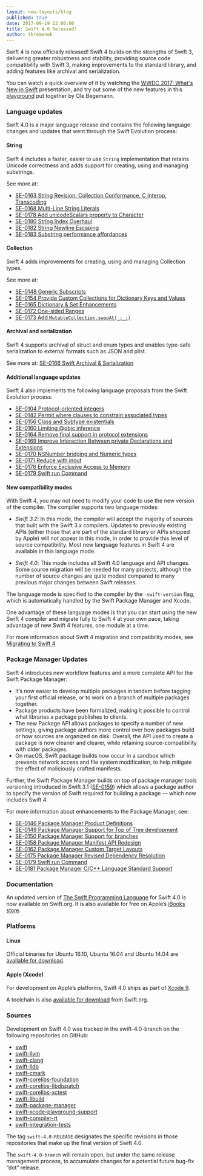 ```yaml
---
layout: new-layouts/blog
published: true
date: 2017-09-19 12:00:00
title: Swift 4.0 Released!
author: tkremenek
---
```


Swift 4 is now officially released!  Swift 4 builds on the strengths of Swift 3, delivering greater robustness and stability, providing source code compatibility with Swift 3, making improvements to the standard library, and adding features like archival and serialization.

You can watch a quick overview of it by watching the [WWDC 2017: What's New in Swift](https://developer.apple.com/videos/play/wwdc2017/402/) presentation, and try out some of the new features in this [playground](https://github.com/ole/whats-new-in-swift-4) put together by Ole Begemann.

### Language updates

Swift 4.0 is a major language release and contains the following language changes and updates that went through the Swift Evolution process:

#### String

Swift 4 includes a faster, easier to use `String` implementation that retains Unicode correctness and adds support for creating, using and managing substrings.

See more at:

* [SE-0163 String Revision: Collection Conformance, C Interop, Transcoding](https://github.com/swiftlang/swift-evolution/blob/master/proposals/0163-string-revision-1.md)
* [SE-0168 Multi-Line String Literals](https://github.com/swiftlang/swift-evolution/blob/master/proposals/0168-multi-line-string-literals.md)
* [SE-0178 Add unicodeScalars property to Character](https://github.com/swiftlang/swift-evolution/blob/master/proposals/0178-character-unicode-view.md)
* [SE-0180 String Index Overhaul](https://github.com/swiftlang/swift-evolution/blob/master/proposals/0180-string-index-overhaul.md)
* [SE-0182 String Newline Escaping](https://github.com/swiftlang/swift-evolution/blob/master/proposals/0182-newline-escape-in-strings.md)
* [SE-0183 Substring performance affordances](https://github.com/swiftlang/swift-evolution/blob/master/proposals/0183-substring-affordances.md)

#### Collection

Swift 4 adds improvements for creating, using and managing Collection types.

See more at:

* [SE-0148 Generic Subscripts](https://github.com/swiftlang/swift-evolution/blob/master/proposals/0148-generic-subscripts.md)
* [SE-0154 Provide Custom Collections for Dictionary Keys and Values](https://github.com/swiftlang/swift-evolution/blob/master/proposals/0154-dictionary-key-and-value-collections.md)
* [SE-0165 Dictionary & Set Enhancements](https://github.com/swiftlang/swift-evolution/blob/master/proposals/0165-dict.md)
* [SE-0172 One-sided Ranges](https://github.com/swiftlang/swift-evolution/blob/master/proposals/0172-one-sided-ranges.md)
* [SE-0173 Add `MutableCollection.swapAt(_:_:)`](https://github.com/swiftlang/swift-evolution/blob/master/proposals/0173-swap-indices.md)

#### Archival and serialization

Swift 4 supports archival of struct and enum types and enables type-safe serialization to external formats such as JSON and plist.

See more at: [SE-0166 Swift Archival & Serialization](https://github.com/swiftlang/swift-evolution/blob/master/proposals/0166-swift-archival-serialization.md)

#### Additional language updates

Swift 4 also implements the following language proposals from the Swift Evolution process:

* [SE-0104 Protocol-oriented integers](https://github.com/swiftlang/swift-evolution/blob/master/proposals/0104-improved-integers.md)
* [SE-0142 Permit where clauses to constrain associated types](https://github.com/swiftlang/swift-evolution/blob/master/proposals/0142-associated-types-constraints.md)
* [SE-0156 Class and Subtype existentials](https://github.com/swiftlang/swift-evolution/blob/master/proposals/0156-subclass-existentials.md)
* [SE-0160 Limiting @objc inference](https://github.com/swiftlang/swift-evolution/blob/master/proposals/0160-objc-inference.md)
* [SE-0164 Remove final support in protocol extensions](https://github.com/swiftlang/swift-evolution/blob/master/proposals/0164-remove-final-support-in-protocol-extensions.md)
* [SE-0169 Improve Interaction Between private Declarations and Extensions](https://github.com/swiftlang/swift-evolution/blob/master/proposals/0169-improve-interaction-between-private-declarations-and-extensions.md)
* [SE-0170 NSNumber bridging and Numeric types](https://github.com/swiftlang/swift-evolution/blob/master/proposals/0170-nsnumber_bridge.md)
* [SE-0171 Reduce with inout](https://github.com/swiftlang/swift-evolution/blob/master/proposals/0171-reduce-with-inout.md)
* [SE-0176 Enforce Exclusive Access to Memory](https://github.com/swiftlang/swift-evolution/blob/master/proposals/0176-enforce-exclusive-access-to-memory.md)
* [SE-0179 Swift run Command](https://github.com/swiftlang/swift-evolution/blob/master/proposals/0179-swift-run-command.md)

#### New compatibility modes

With Swift 4, you may not need to modify your code to use the new version of the compiler.  The compiler supports two language modes:

* *Swift 3.2*: In this mode, the compiler will accept the majority of sources that built with the Swift 3.x compilers.  Updates to previously existing APIs (either those that are part of the standard library or APIs shipped by Apple) will not appear in this mode, in order to provide this level of source compatibility.  Most new language features in Swift 4 are available in this language mode.

* *Swift 4.0*: This mode includes all Swift 4.0 language and API changes.  Some source migration will be needed for many projects, although the number of source changes are quite modest compared to many previous major changes between Swift releases.

The language mode is specified to the compiler by the `-swift-version` flag, which is automatically handled by the Swift Package Manager and Xcode.

One advantage of these language modes is that you can start using the new Swift 4 compiler and migrate fully to Swift 4 at your own pace, taking advantage of new Swift 4 features, one module at a time.

For more information about Swift 4 migration and compatibility modes, see [Migrating to Swift 4](/migration-guide-swift4/)

### Package Manager Updates

Swift 4 introduces new workflow features and a more complete API for the Swift Package Manager:

* It’s now easier to develop multiple packages in tandem before tagging your first official release, or to work on a branch of multiple packages together.
* Package products have been formalized, making it possible to control what libraries a package publishes to clients.
* The new Package API allows packages to specify a number of new settings, giving package authors more control over how packages build or how sources are organized on disk.  Overall, the API used to create a package is now cleaner and clearer, while retaining source-compatibility with older packages.
* On macOS, Swift package builds now occur in a sandbox which prevents network access and file system modification, to help mitigate the effect of maliciously crafted manifests.

Further, the Swift Package Manager builds on top of package manager tools versioning introduced in Swift 3.1 ([SE-0159](https://github.com/swiftlang/swift-evolution/blob/master/proposals/0152-package-manager-tools-version.md)) which allows a package author to specify the version of Swift required for building a package — which now includes Swift 4.

For more information about enhancements to the Package Manager, see:

* [SE-0146 Package Manager Product Definitions](https://github.com/swiftlang/swift-evolution/blob/master/proposals/0146-package-manager-product-definitions.md)
* [SE-0149 Package Manager Support for Top of Tree development](https://github.com/swiftlang/swift-evolution/blob/master/proposals/0149-package-manager-top-of-tree.md)
* [SE-0150 Package Manager Support for branches](https://github.com/swiftlang/swift-evolution/blob/master/proposals/0150-package-manager-branch-support.md)
* [SE-0158 Package Manager Manifest API Redesign](https://github.com/swiftlang/swift-evolution/blob/master/proposals/0158-package-manager-manifest-api-redesign.md)
* [SE-0162 Package Manager Custom Target Layouts](https://github.com/swiftlang/swift-evolution/blob/master/proposals/0162-package-manager-custom-target-layouts.md)
* [SE-0175 Package Manager Revised Dependency Resolution](https://github.com/swiftlang/swift-evolution/blob/master/proposals/0175-package-manager-revised-dependency-resolution.md)
* [SE-0179 Swift run Command](https://github.com/swiftlang/swift-evolution/blob/master/proposals/0179-swift-run-command.md)
* [SE-0181 Package Manager C/C++ Language Standard Support](https://github.com/swiftlang/swift-evolution/blob/master/proposals/0181-package-manager-cpp-language-version.md)

### Documentation

An updated version of [The Swift Programming Language](/documentation/tspl) for Swift 4.0 is now available on Swift.org. It is also available for free on Apple’s [iBooks store](https://itunes.apple.com/us/book/the-swift-programming-language/id881256329?mt=11).

### Platforms

#### Linux

Official binaries for Ubuntu 16.10, Ubuntu 16.04 and Ubuntu 14.04 are
[available for download](/download/).

#### Apple (Xcode)

For development on Apple’s platforms, Swift 4.0 ships as part of [Xcode 9](https://itunes.apple.com/app/xcode/id497799835).

A toolchain is also [available for download](/download/) from Swift.org.

### Sources

Development on Swift 4.0 was tracked in the swift-4.0-branch on the following repositories on GitHub:

* [swift]
* [swift-llvm]
* [swift-clang]
* [swift-lldb]
* [swift-cmark]
* [swift-corelibs-foundation]
* [swift-corelibs-libdispatch]
* [swift-corelibs-xctest]
* [swift-llbuild]
* [swift-package-manager]
* [swift-xcode-playground-support]
* [swift-compiler-rt]
* [swift-integration-tests]

The tag `swift-4.0-RELEASE` designates the specific revisions in those repositories that make up the final version of Swift 4.0.

The `swift-4.0-branch` will remain open, but under the same release management process, to accumulate changes for a potential future bug-fix “dot” release.

[swift]: https://github.com/apple/swift
[swift-llvm]: https://github.com/apple/swift-llvm
[swift-clang]: https://github.com/apple/swift-clang
[swift-lldb]: https://github.com/apple/swift-lldb
[swift-cmark]: https://github.com/swiftlang/swift-cmark
[swift-llbuild]: https://github.com/swiftlang/swift-llbuild
[swift-package-manager]: https://github.com/swiftlang/swift-package-manager
[swift-corelibs-foundation]: https://github.com/swiftlang/swift-corelibs-foundation
[swift-corelibs-libdispatch]: https://github.com/apple/swift-corelibs-libdispatch
[swift-compiler-rt]: https://github.com/apple/swift-compiler-rt
[swift-corelibs-xctest]: https://github.com/swiftlang/swift-corelibs-xctest
[swift-xcode-playground-support]: https://github.com/apple/swift-xcode-playground-support
[swift-integration-tests]: https://github.com/swiftlang/swift-integration-tests
